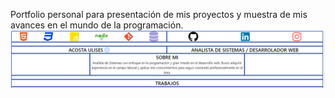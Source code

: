 Portfolio personal para presentación de mis proyectos y muestra de mis avances en el mundo de la programación.
![Image text](https://github.com/ulisacosta/portfolioAcostaUlises/blob/master/img/presentacion.PNG)